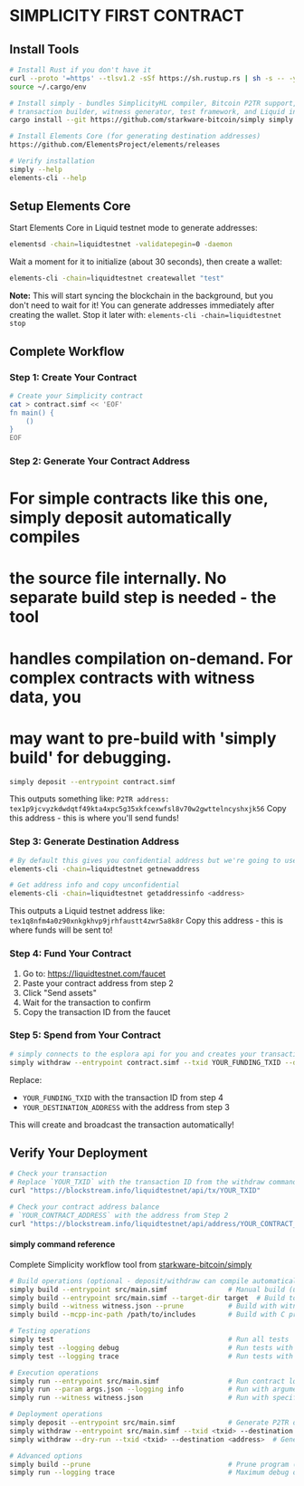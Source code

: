 # SIMPLICITY FIRST CONTRACT

## Install Tools

```bash
# Install Rust if you don't have it
curl --proto '=https' --tlsv1.2 -sSf https://sh.rustup.rs | sh -s -- -y
source ~/.cargo/env

# Install simply - bundles SimplicityHL compiler, Bitcoin P2TR support, 
# transaction builder, witness generator, test framework, and Liquid integration with esplora testnet api support
cargo install --git https://github.com/starkware-bitcoin/simply simply

# Install Elements Core (for generating destination addresses)
https://github.com/ElementsProject/elements/releases

# Verify installation
simply --help
elements-cli --help
```

## Setup Elements Core

Start Elements Core in Liquid testnet mode to generate addresses:

```bash
elementsd -chain=liquidtestnet -validatepegin=0 -daemon
```

Wait a moment for it to initialize (about 30 seconds), then create a wallet:
```bash
elements-cli -chain=liquidtestnet createwallet "test"
```

**Note:** This will start syncing the blockchain in the background, but you don't need to wait for it! You can generate addresses immediately after creating the wallet. Stop it later with: `elements-cli -chain=liquidtestnet stop`

## Complete Workflow

### Step 1: Create Your Contract

```bash
# Create your Simplicity contract
cat > contract.simf << 'EOF'
fn main() {
    ()
}
EOF
```

### Step 2: Generate Your Contract Address

# For simple contracts like this one, simply deposit automatically compiles 
# the source file internally. No separate build step is needed - the tool 
# handles compilation on-demand. For complex contracts with witness data, you 
# may want to pre-build with 'simply build' for debugging.

```bash
simply deposit --entrypoint contract.simf
```

This outputs something like: `P2TR address: tex1p9jcvyzkdwdqtf49kta4xpc5g35xkfcexwfsl8v70w2gwttelncyshxjk56`
Copy this address - this is where you'll send funds!

### Step 3: Generate Destination Address

```bash
# By default this gives you confidential address but we're going to use unconfidential for demo purposes
elements-cli -chain=liquidtestnet getnewaddress

# Get address info and copy unconfidential
elements-cli -chain=liquidtestnet getaddressinfo <address> 
```

This outputs a Liquid testnet address like: `tex1q8nfm4a0z90xnkgkhvp9jrhfaustt4zwr5a8k8r`
Copy this address - this is where funds will be sent to!

### Step 4: Fund Your Contract

1. Go to: https://liquidtestnet.com/faucet
2. Paste your contract address from step 2
3. Click "Send assets"
4. Wait for the transaction to confirm
5. Copy the transaction ID from the faucet

### Step 5: Spend from Your Contract

```bash
# simply connects to the esplora api for you and creates your transaction via https://blockstream.info/liquidtestnet/tx/push. This avoids lengthy testnet daemon sync. Creating transactions is complex and will covered in future guides. 
simply withdraw --entrypoint contract.simf --txid YOUR_FUNDING_TXID --destination YOUR_DESTINATION_ADDRESS
```

Replace:
- `YOUR_FUNDING_TXID` with the transaction ID from step 4
- `YOUR_DESTINATION_ADDRESS` with the address from step 3

This will create and broadcast the transaction automatically!

## Verify Your Deployment

```bash
# Check your transaction
# Replace `YOUR_TXID` with the transaction ID from the withdraw command
curl "https://blockstream.info/liquidtestnet/api/tx/YOUR_TXID"

# Check your contract address balance
# `YOUR_CONTRACT_ADDRESS` with the address from Step 2
curl "https://blockstream.info/liquidtestnet/api/address/YOUR_CONTRACT_ADDRESS"
```

#### simply command reference
Complete Simplicity workflow tool from [starkware-bitcoin/simply](https://github.com/starkware-bitcoin/simply)
```bash
# Build operations (optional - deposit/withdraw can compile automatically)
simply build --entrypoint src/main.simf               # Manual build (useful for debugging)
simply build --entrypoint src/main.simf --target-dir target  # Build to specific directory
simply build --witness witness.json --prune           # Build with witness and pruning
simply build --mcpp-inc-path /path/to/includes        # Build with C preprocessing

# Testing operations
simply test                                           # Run all tests
simply test --logging debug                           # Run tests with debug output
simply test --logging trace                           # Run tests with trace output

# Execution operations
simply run --entrypoint src/main.simf                 # Run contract locally
simply run --param args.json --logging info           # Run with arguments and logging
simply run --witness witness.json                     # Run with specific witness

# Deployment operations
simply deposit --entrypoint src/main.simf             # Generate P2TR deposit address
simply withdraw --entrypoint src/main.simf --txid <txid> --destination <address>  # Spend UTXO
simply withdraw --dry-run --txid <txid> --destination <address>  # Generate tx without broadcast

# Advanced options
simply build --prune                                  # Prune program (may limit reusability)
simply run --logging trace                            # Maximum debug output
```
